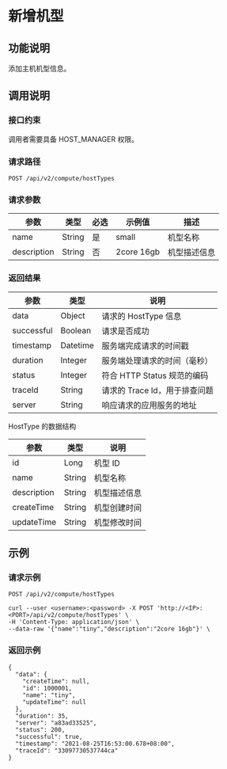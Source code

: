 新增机型 
=========================



功能说明 
-------------------------

添加主机机型信息。

调用说明 
-------------------------

### 接口约束 

调用者需要具备 HOST_MANAGER 权限。

### 请求路径 

`POST /api/v2/compute/hostTypes`

### 请求参数 



|     参数      |   类型   | 必选 |    示例值     |   描述   |
|-------------|--------|----|------------|--------|
| name        | String | 是  | small      | 机型名称   |
| description | String | 否  | 2core 16gb | 机型描述信息 |



### 返回结果 



|     参数     |    类型    |          说明          |
|------------|----------|----------------------|
| data       | Object   | 请求的 HostType 信息      |
| successful | Boolean  | 请求是否成功               |
| timestamp  | Datetime | 服务端完成请求的时间戳          |
| duration   | Integer  | 服务端处理请求的时间（毫秒）       |
| status     | Integer  | 符合 HTTP Status 规范的编码 |
| traceId    | String   | 请求的 Trace Id，用于排查问题  |
| server     | String   | 响应请求的应用服务的地址         |



HostType 的数据结构


|     参数      |   类型   |   说明   |
|-------------|--------|--------|
| id          | Long   | 机型 ID  |
| name        | String | 机型名称   |
| description | String | 机型描述信息 |
| createTime  | String | 机型创建时间 |
| updateTime  | String | 机型修改时间 |



示例 
-----------------------

### 请求示例 

`POST /api/v2/compute/hostTypes`

```unknow
curl --user <username>:<password> -X POST 'http://<IP>:<PORT>/api/v2/compute/hostTypes' \
-H 'Content-Type: application/json' \
--data-raw '{"name":"tiny","description":"2core 16gb"}' \
```



### 返回示例 

```unknow
{
  "data": {
    "createTime": null,
    "id": 1000001,
    "name": "tiny",
    "updateTime": null
  },
  "duration": 35,
  "server": "a83ad33525",
  "status": 200,
  "successful": true,
  "timestamp": "2021-08-25T16:53:00.678+08:00",
  "traceId": "33097730537744ca"
}
```


